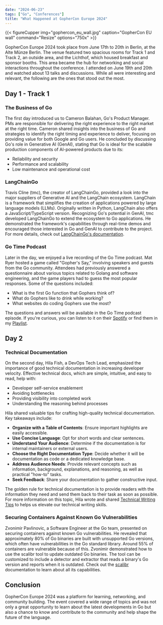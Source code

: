 ```yaml
---
date: "2024-06-23"
tags: ["Go", "Conferences"]
title: "What Happened at GopherCon Europe 2024"
---
```


{{< figureCupper
img="gophercon_eu_wall.jpg" 
caption="GopherCon EU wall" 
command="Resize" 
options="750x" >}}

GopherCon Europe 2024 took place from June 17th to 20th in Berlin, at the Alte Münze Berlin. The venue featured two spacious rooms for Track 1 and Track 2, an outside area, and the Lichthof, which housed breakfast and sponsor booths. This area became the hub for networking and social interactions throughout the conference. I attended on June 19th and 20th and watched about 13 talks and discussions. While all were interesting and relevant, the following are the ones that stood out the most.

## Day 1 - Track 1

### The Business of Go

The first day introduced us to Cameron Balahan, Go's Product Manager. PMs are responsible for delivering the right experience to the right market at the right time. Cameron shared insights into the business of Go and strategies to identify the right timing and experience to deliver, focusing on providing value for both Google and Go users. He concluded by discussing Go's role in Generative AI (GenAI), stating that Go is ideal for the scalable production components of AI-powered products due to its:

- Reliability and security
- Performance and scalability
- Low maintenance and operational cost

### LangChainGo

Travis Cline (tmc), the creator of LangChainGo, provided a look into the major suppliers of Generative AI and the LangChain ecosystem. LangChain is a framework that simplifies the creation of applications powered by large language models (LLMs). Originally written in Python, LangChain also offers a JavaScript/TypeScript version. Recognizing Go's potential in GenAI, tmc developed LangChainGo to extend the ecosystem to Go applications. He demonstrated the framework's capabilities through real-time demos and encouraged those interested in Go and GenAI to contribute to the project. For more details, check out [LangChainGo's documentation](https://tmc.github.io/langchaingo/docs/).

### Go Time Podcast

Later in the day, we enjoyed a live recording of the Go Time podcast. Mat Ryer hosted a game called "Gopher's Say," involving speakers and guests from the Go community. Attendees had previously answered a questionnaire about various topics related to Golang and software engineering, and the game players had to guess the most popular responses. Some of the questions included:

- What is the first Go function that Gophers think of?
- What do Gophers like to drink while working?
- What websites do coding Gophers use the most?

The questions and answers will be available in the Go Time podcast episode. If you're curious, you can listen to it on their [Spotify](https://open.spotify.com/show/2cKdcxETn7jDp7uJCwqmSE?si=a17f7512dab544ed) or find them in my [Playlist](/playlist).

## Day 2

### Technical Documentation

On the second day, Hila Fish, a DevOps Tech Lead, emphasized the importance of good technical documentation in increasing developer velocity. Effective technical docs, which are simple, intuitive, and easy to read, help with:

- Developer self-service enablement
- Avoiding bottlenecks
- Providing visibility into completed work
- Understanding the reasoning behind processes

Hila shared valuable tips for crafting high-quality technical documentation. Key takeaways include:

- **Organize with a Table of Contents**: Ensure important highlights are easily accessible.
- **Use Concise Language**: Opt for short words and clear sentences.
- **Understand Your Audience**: Determine if the documentation is for internal maintainers or external users.
- **Choose the Right Documentation Type**: Decide whether it will be documentation as code or a dedicated knowledge base.
- **Address Audience Needs**: Provide relevant concepts such as information, background, explanations, and reasoning, as well as practical "how-to" tasks.
- **Seek Feedback**: Share your documentation to gather constructive input.

The golden rule for technical documentation is to provide readers with the information they need and send them back to their task as soon as possible. For more information on this topic, Hila wrote and shared [Technical Writing Tips](https://docs.google.com/document/d/1naq4pq0otqb78hkQ8enJBLd_yHqLeMC93fFJAnaK0Rc/edit) to helps us elevate our technical writing skills.

### Securing Containers Against Known Go Vulnerabilities

Zvonimir Pavlinovic, a Software Engineer at the Go team, presented on securing containers against known Go vulnerabilities. He revealed that approximately 80% of Go binaries are built with unsupported Go versions, which often have vulnerabilities in the Go standard library. Around 55% of containers are vulnerable because of this. Zvonimir demonstrated how to use the scalibr tool to update outdated Go binaries. The tool can be customized to include a detector and extractor that reads a binary's Go version and reports when it is outdated. Check out the [scalibr](https://github.com/google/osv-scalibr) documentation to learn about all its capabilities.

## Conclusion

GopherCon Europe 2024 was a platform for learning, networking, and community building. The event covered a wide range of topics and was not only a great opportunity to learn about the latest developments in Go but also a chance to know and contribute to the community and help shape the future of the language.